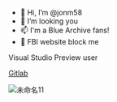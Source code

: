 - 👋 Hi, I’m @jonm58
- 👀 I’m looking you
- 📫 I'm a Blue Archive fans!
- 🤣 FBI website block me

Visual Studio Preview user

[Gitlab](https://gitlab.com/jonm58)

![未命名11](https://github.com/jonm58/jonm58/assets/73036321/82a766a7-61c5-4c9d-ab72-b054c1aa5707)

<!---
jonm58/jonm58 is a ✨ special ✨ repository because its `README.md` (this file) appears on your GitHub profile.
You can click the Preview link to take a look at your changes.
--->

